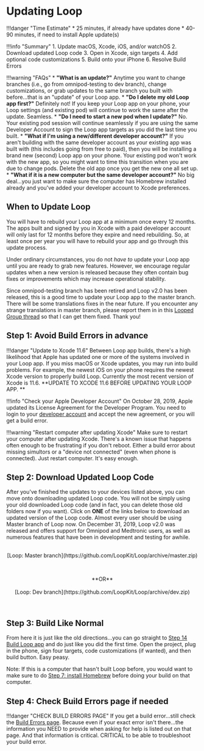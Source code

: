 # Updating Loop

!!!danger "Time Estimate"
    * 25 minutes, if already have updates done
    * 40-90 minutes, if need to install Apple update(s)

!!!info "Summary"
    1. Update macOS, Xcode, iOS, and/or watchOS
    2. Download updated Loop code
    3. Open in Xcode, sign targets
    4. Add optional code customizations
    5. Build onto your iPhone
    6. Resolve Build Errors

!!!warning "FAQs"
    * **"What is an update?"** Anytime you want to change branches (i.e., go from omnipod-testing to dev branch), change customizations, or grab updates to the same branch you built with before...that is an "update" of your Loop app.
    * **"Do I delete my old Loop app first?"** Definitely not! If you keep your Loop app on your phone, your Loop settings (and existing pod) will continue to work the same after the update. Seamless.
    * **"Do I need to start a new pod when I update?"** No. Your existing pod session will continue seamlessly if you are using the same Developer Account to sign the Loop app targets as you did the last time you built.
    * **"What if I'm using a new/different developer account?"** If you aren't building with the same developer account as your existing app was built with (this includes going from free to paid), then you will be installing a brand new (second) Loop app on your phone. Your existing pod won't work with the new app, so you might want to time this transition when you are due to change pods. Delete the old app once you get the new one all set up.
    * **"What if it is a new computer but the same developer account?"** No big deal...you just want to make sure the computer has Homebrew installed already and you've added your developer account to Xcode preferences.


## When to Update Loop

You will have to rebuild your Loop app at a minimum once every 12 months. The apps built and signed by you in Xcode with a paid developer account will only last for 12 months before they expire and need rebuilding. So, at least once per year you will have to rebuild your app and go through this update process.

Under ordinary circumstances, you do not *have to* update your Loop app until you are ready to grab new features. However, we encourage regular updates when a new version is released because they often contain bug fixes or improvements which may increase operational stability.

Since omnipod-testing branch has been retired and Loop v2.0 has been released, this is a good time to update your Loop app to the master branch. There will be some translations fixes in the near future. If you encounter any strange translations in master branch, please report them in in this [Looped Group thread](https://www.facebook.com/groups/TheLoopedGroup/permalink/2454410898108895/) so that I can get them fixed.  Thank you!

## Step 1: Avoid Build Errors in advance

!!!danger "Update to Xcode 11.6"
    Between Loop app builds, there's a high likelihood that Apple has updated one or more of the systems involved in your Loop app. If you miss macOS or Xcode updates, you may run into build problems. For example, the newest iOS on your phone requires the newest Xcode version to properly build Loop.  Currently the most recent version of Xcode is 11.6. **UPDATE TO XCODE 11.6 BEFORE UPDATING YOUR LOOP APP. **</u> 

!!!info "Check your Apple Developer Account"
    On October 28, 2019, Apple updated its License Agreement for the Developer Program. You need to login to your [developer account](https://developer.apple.com/account/) and accept the new agreement, or you will get a build error.
        
!!!warning "Restart computer after updating Xcode"
        Make sure to restart your computer after updating Xcode. There's a known issue that happens often enough to be frustrating if you don't reboot. Either a build error about missing simultors or a "device not connected" (even when phone is connected). Just restart computer. It's easy enough.


## Step 2: Download Updated Loop Code

After you've finished the updates to your devices listed above, you can move onto downloading updated Loop code. You will not be simply using your old downloaded Loop code (and in fact, you can delete those old folders now if you want). Click on **ONE** of the links below to download an updated version of the Loop code. Almost every user should be using Master branch of Loop now. On December 31, 2019, Loop v2.0 was released and offers support for Omnipod and Medtronic users, as well as numerous features that have been in development and testing for awhile.
</br></br>
<p align="center">
[Loop: Master branch](https://github.com/LoopKit/Loop/archive/master.zip)
</p></br>
<p align="center">
**OR**</br></br>
[Loop: Dev branch](https://github.com/LoopKit/Loop/archive/dev.zip)
</p></br>

## Step 3: Build Like Normal

From here it is just like the old directions...you can go straight to [Step 14 Build Loop app](https://loopkit.github.io/loopdocs/build/step14/) and do just like you did the first time. Open the project, plug in the phone, sign four targets, code customizations (if wanted), and then build button. Easy peasy.

Note: If this is a computer that hasn't built Loop before, you would want to make sure to do [Step 7: install Homebrew](https://loopkit.github.io/loopdocs/build/step7/) before doing your build on that computer.

## Step 4: Check Build Errors page if needed
    
!!!danger "CHECK BUILD ERRORS PAGE"
    If you get a build error...still check the [Build Errors page](https://loopkit.github.io/loopdocs/build/build_errors/). Because even if your exact error isn't there...the information you NEED to provide when asking for help is listed out on that page. And that information is critical. CRITICAL to be able to troubleshoot your build error.


